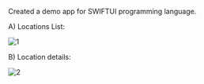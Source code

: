 Created a demo app for SWIFTUI programming language.

A) Locations List:

![1](https://user-images.githubusercontent.com/3828906/98256178-ec91f800-1f86-11eb-8b3a-9faf8078f64a.png)

B) Location details:

![2](https://user-images.githubusercontent.com/3828906/98256200-f156ac00-1f86-11eb-9b7f-132f35731c62.png)

